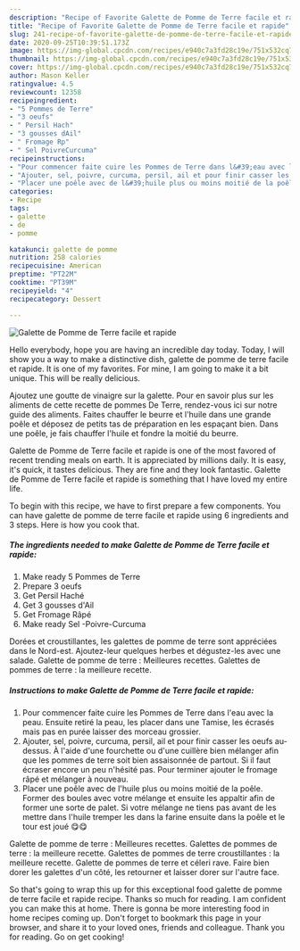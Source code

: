 ```yaml
---
description: "Recipe of Favorite Galette de Pomme de Terre facile et rapide"
title: "Recipe of Favorite Galette de Pomme de Terre facile et rapide"
slug: 241-recipe-of-favorite-galette-de-pomme-de-terre-facile-et-rapide
date: 2020-09-25T10:39:51.173Z
image: https://img-global.cpcdn.com/recipes/e940c7a3fd28c19e/751x532cq70/galette-de-pomme-de-terre-facile-et-rapide-photo-principale-de-la-recette.jpg
thumbnail: https://img-global.cpcdn.com/recipes/e940c7a3fd28c19e/751x532cq70/galette-de-pomme-de-terre-facile-et-rapide-photo-principale-de-la-recette.jpg
cover: https://img-global.cpcdn.com/recipes/e940c7a3fd28c19e/751x532cq70/galette-de-pomme-de-terre-facile-et-rapide-photo-principale-de-la-recette.jpg
author: Mason Keller
ratingvalue: 4.5
reviewcount: 12358
recipeingredient:
- "5 Pommes de Terre"
- "3 oeufs"
- " Persil Hach"
- "3 gousses dAil"
- " Fromage Rp"
- " Sel PoivreCurcuma"
recipeinstructions:
- "Pour commencer faite cuire les Pommes de Terre dans l&#39;eau avec la peau. Ensuite retiré la peau, les placer dans une Tamise, les écrasés mais pas en purée laisser des morceau grossier."
- "Ajouter, sel, poivre, curcuma, persil, ail et pour finir casser les oeufs au-dessus. À l&#39;aide d&#39;une fourchette ou d&#39;une cuillère bien mélanger afin que les pommes de terre soit bien assaisonnée de partout. Si il faut écraser encore un peu n&#39;hésité pas. Pour terminer ajouter le fromage râpé et mélanger à nouveau."
- "Placer une poêle avec de l&#39;huile plus ou moins moitié de la poêle. Former des boules avec votre mélange et ensuite les appaltir afin de former une sorte de palet. Si votre mélange ne tiens pas avant de les mettre dans l&#39;huile tremper les dans la farine ensuite dans la poêle et le tour est joué 😋😋"
categories:
- Recipe
tags:
- galette
- de
- pomme

katakunci: galette de pomme 
nutrition: 258 calories
recipecuisine: American
preptime: "PT22M"
cooktime: "PT39M"
recipeyield: "4"
recipecategory: Dessert

---
```



![Galette de Pomme de Terre facile et rapide](https://img-global.cpcdn.com/recipes/e940c7a3fd28c19e/751x532cq70/galette-de-pomme-de-terre-facile-et-rapide-photo-principale-de-la-recette.jpg)

Hello everybody, hope you are having an incredible day today. Today, I will show you a way to make a distinctive dish, galette de pomme de terre facile et rapide. It is one of my favorites. For mine, I am going to make it a bit unique. This will be really delicious.

Ajoutez une goutte de vinaigre sur la galette. Pour en savoir plus sur les aliments de cette recette de pommes De Terre, rendez-vous ici sur notre guide des aliments. Faites chauffer le beurre et l&#39;huile dans une grande poêle et déposez de petits tas de préparation en les espaçant bien. Dans une poêle, je fais chauffer l&#39;huile et fondre la moitié du beurre.

Galette de Pomme de Terre facile et rapide is one of the most favored of recent trending meals on earth. It is appreciated by millions daily. It is easy, it's quick, it tastes delicious. They are fine and they look fantastic. Galette de Pomme de Terre facile et rapide is something that I have loved my entire life.


To begin with this recipe, we have to first prepare a few components. You can have galette de pomme de terre facile et rapide using 6 ingredients and 3 steps. Here is how you cook that.

<!--inarticleads1-->

##### The ingredients needed to make Galette de Pomme de Terre facile et rapide:

1. Make ready 5 Pommes de Terre
1. Prepare 3 oeufs
1. Get  Persil Haché
1. Get 3 gousses d&#39;Ail
1. Get  Fromage Râpé
1. Make ready  Sel -Poivre-Curcuma


Dorées et croustillantes, les galettes de pomme de terre sont appréciées dans le Nord-est. Ajoutez-leur quelques herbes et dégustez-les avec une salade. Galette de pomme de terre : Meilleures recettes. Galettes de pommes de terre : la meilleure recette. 

<!--inarticleads2-->

##### Instructions to make Galette de Pomme de Terre facile et rapide:

1. Pour commencer faite cuire les Pommes de Terre dans l&#39;eau avec la peau. Ensuite retiré la peau, les placer dans une Tamise, les écrasés mais pas en purée laisser des morceau grossier.
1. Ajouter, sel, poivre, curcuma, persil, ail et pour finir casser les oeufs au-dessus. À l&#39;aide d&#39;une fourchette ou d&#39;une cuillère bien mélanger afin que les pommes de terre soit bien assaisonnée de partout. Si il faut écraser encore un peu n&#39;hésité pas. Pour terminer ajouter le fromage râpé et mélanger à nouveau.
1. Placer une poêle avec de l&#39;huile plus ou moins moitié de la poêle. Former des boules avec votre mélange et ensuite les appaltir afin de former une sorte de palet. Si votre mélange ne tiens pas avant de les mettre dans l&#39;huile tremper les dans la farine ensuite dans la poêle et le tour est joué 😋😋


Galette de pomme de terre : Meilleures recettes. Galettes de pommes de terre : la meilleure recette. Galettes de pommes de terre croustillantes : la meilleure recette. Galette de pommes de terre et céleri rave. Faire bien dorer les galettes d&#39;un côté, les retourner et laisser dorer sur l&#39;autre face. 

So that's going to wrap this up for this exceptional food galette de pomme de terre facile et rapide recipe. Thanks so much for reading. I am confident you can make this at home. There is gonna be more interesting food in home recipes coming up. Don't forget to bookmark this page in your browser, and share it to your loved ones, friends and colleague. Thank you for reading. Go on get cooking!
